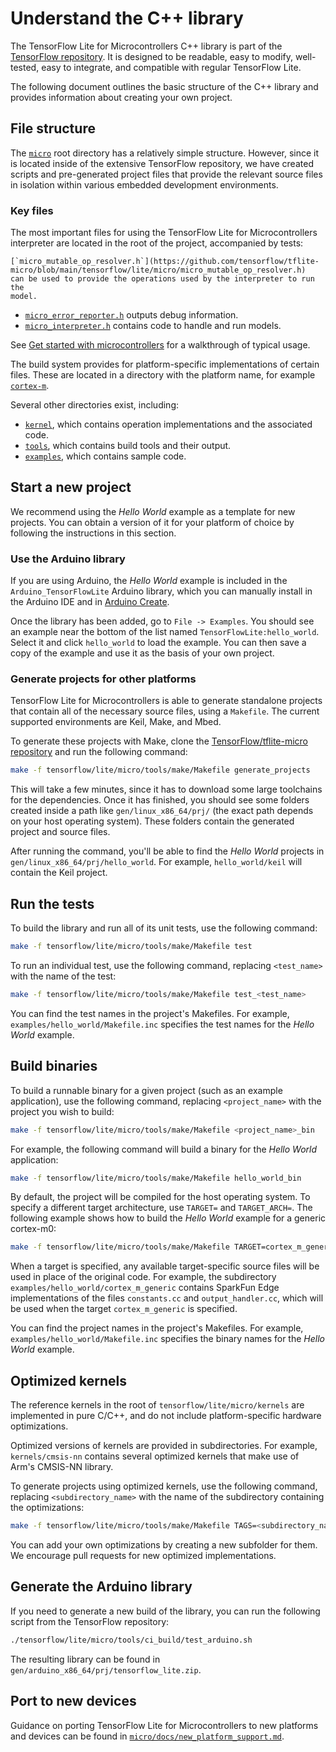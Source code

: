# Understand the C++ library

The TensorFlow Lite for Microcontrollers C++ library is part of the
[TensorFlow repository](https://github.com/tensorflow/tflite-micro/blob/main/tensorflow/lite/micro).
It is designed to be readable, easy to modify, well-tested, easy to integrate,
and compatible with regular TensorFlow Lite.

The following document outlines the basic structure of the C++ library and
provides information about creating your own project.

## File structure

The
[`micro`](https://github.com/tensorflow/tflite-micro/blob/main/tensorflow/lite/micro)
root directory has a relatively simple structure. However, since it is located
inside of the extensive TensorFlow repository, we have created scripts and
pre-generated project files that provide the relevant source files in isolation
within various embedded development environments.

### Key files

The most important files for using the TensorFlow Lite for Microcontrollers
interpreter are located in the root of the project, accompanied by tests:

```
[`micro_mutable_op_resolver.h`](https://github.com/tensorflow/tflite-micro/blob/main/tensorflow/lite/micro/micro_mutable_op_resolver.h)
can be used to provide the operations used by the interpreter to run the
model.
```

-   [`micro_error_reporter.h`](https://github.com/tensorflow/tflite-micro/blob/main/tensorflow/lite/micro/tflite_bridge/micro_error_reporter.h)
    outputs debug information.
-   [`micro_interpreter.h`](https://github.com/tensorflow/tflite-micro/blob/main/tensorflow/lite/micro/micro_interpreter.h)
    contains code to handle and run models.

See [Get started with microcontrollers](get_started_low_level.md) for a
walkthrough of typical usage.

The build system provides for platform-specific implementations of certain
files. These are located in a directory with the platform name, for example
[`cortex-m`](https://github.com/tensorflow/tflite-micro/tree/main/tensorflow/lite/micro/cortex_m_generic).

Several other directories exist, including:

-   [`kernel`](https://github.com/tensorflow/tflite-micro/blob/main/tensorflow/lite/micro/kernels),
    which contains operation implementations and the associated code.
-   [`tools`](https://github.com/tensorflow/tflite-micro/blob/main/tensorflow/lite/micro/tools),
    which contains build tools and their output.
-   [`examples`](https://github.com/tensorflow/tflite-micro/blob/main/tensorflow/lite/micro/examples),
    which contains sample code.

## Start a new project

We recommend using the *Hello World* example as a template for new projects. You
can obtain a version of it for your platform of choice by following the
instructions in this section.

### Use the Arduino library

If you are using Arduino, the *Hello World* example is included in the
`Arduino_TensorFlowLite` Arduino library, which you can manually install in the
Arduino IDE and in [Arduino Create](https://create.arduino.cc/).

Once the library has been added, go to `File -> Examples`. You should see an
example near the bottom of the list named `TensorFlowLite:hello_world`. Select
it and click `hello_world` to load the example. You can then save a copy of the
example and use it as the basis of your own project.

### Generate projects for other platforms

TensorFlow Lite for Microcontrollers is able to generate standalone projects
that contain all of the necessary source files, using a `Makefile`. The current
supported environments are Keil, Make, and Mbed.

To generate these projects with Make, clone the
[TensorFlow/tflite-micro repository](https://github.com/tensorflow/tflite-micro)
and run the following command:

```bash
make -f tensorflow/lite/micro/tools/make/Makefile generate_projects
```

This will take a few minutes, since it has to download some large toolchains for
the dependencies. Once it has finished, you should see some folders created
inside a path like `gen/linux_x86_64/prj/` (the
exact path depends on your host operating system). These folders contain the
generated project and source files.

After running the command, you'll be able to find the *Hello World* projects in
`gen/linux_x86_64/prj/hello_world`. For
example, `hello_world/keil` will contain the Keil project.

## Run the tests

To build the library and run all of its unit tests, use the following command:

```bash
make -f tensorflow/lite/micro/tools/make/Makefile test
```

To run an individual test, use the following command, replacing `<test_name>`
with the name of the test:

```bash
make -f tensorflow/lite/micro/tools/make/Makefile test_<test_name>
```

You can find the test names in the project's Makefiles. For example,
`examples/hello_world/Makefile.inc` specifies the test names for the *Hello
World* example.

## Build binaries

To build a runnable binary for a given project (such as an example application),
use the following command, replacing `<project_name>` with the project you wish
to build:

```bash
make -f tensorflow/lite/micro/tools/make/Makefile <project_name>_bin
```

For example, the following command will build a binary for the *Hello World*
application:

```bash
make -f tensorflow/lite/micro/tools/make/Makefile hello_world_bin
```

By default, the project will be compiled for the host operating system. To
specify a different target architecture, use `TARGET=` and `TARGET_ARCH=`. The
following example shows how to build the *Hello World* example for a generic
cortex-m0:

```bash
make -f tensorflow/lite/micro/tools/make/Makefile TARGET=cortex_m_generic TARGET_ARCH=cortex-m0 hello_world_bin
```

When a target is specified, any available target-specific source files will be
used in place of the original code. For example, the subdirectory
`examples/hello_world/cortex_m_generic` contains SparkFun Edge implementations
of the files `constants.cc` and `output_handler.cc`, which will be used when the
target `cortex_m_generic` is specified.

You can find the project names in the project's Makefiles. For example,
`examples/hello_world/Makefile.inc` specifies the binary names for the *Hello
World* example.

## Optimized kernels

The reference kernels in the root of `tensorflow/lite/micro/kernels` are
implemented in pure C/C++, and do not include platform-specific hardware
optimizations.

Optimized versions of kernels are provided in subdirectories. For example,
`kernels/cmsis-nn` contains several optimized kernels that make use of Arm's
CMSIS-NN library.

To generate projects using optimized kernels, use the following command,
replacing `<subdirectory_name>` with the name of the subdirectory containing the
optimizations:

```bash
make -f tensorflow/lite/micro/tools/make/Makefile TAGS=<subdirectory_name> generate_projects
```

You can add your own optimizations by creating a new subfolder for them. We
encourage pull requests for new optimized implementations.

## Generate the Arduino library

If you need to generate a new build of the library, you can run the following
script from the TensorFlow repository:

```bash
./tensorflow/lite/micro/tools/ci_build/test_arduino.sh
```

The resulting library can be found in
`gen/arduino_x86_64/prj/tensorflow_lite.zip`.

## Port to new devices

Guidance on porting TensorFlow Lite for Microcontrollers to new platforms and
devices can be found in
[`micro/docs/new_platform_support.md`](https://github.com/tensorflow/tflite-micro/blob/main/tensorflow/lite/micro/docs/new_platform_support.md).

